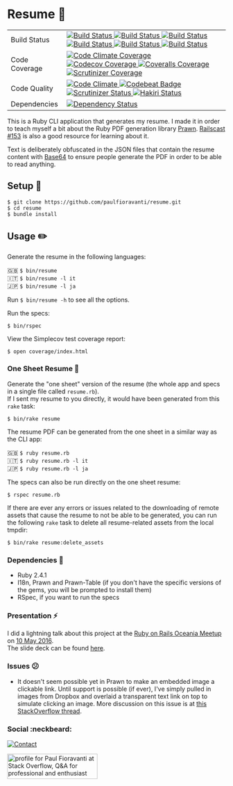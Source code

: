 # Resume :page_facing_up:

<table>
  <tr>
    <td>
      Build Status
    </td>
    <td>
      <a href="https://travis-ci.org/paulfioravanti/resume">
        <img src="https://travis-ci.org/paulfioravanti/resume.svg?branch=master" alt="Build Status" />
      </a>
      <a href="https://ci.appveyor.com/project/paulfioravanti/resume">
        <img src="https://ci.appveyor.com/api/projects/status/5v5426as3y3o9f6e/branch/master?svg=true" alt="Build Status" />
      </a>
      <a href="https://semaphoreci.com/paulfioravanti/resume">
        <img src="https://semaphoreci.com/api/v1/paulfioravanti/resume/branches/master/badge.svg" alt="Build Status" />
      </a>
      <a href="https://circleci.com/gh/paulfioravanti/resume">
        <img src="https://circleci.com/gh/paulfioravanti/resume/tree/master.svg?style=svg" alt="Build Status" />
      </a>
      <a href="https://app.codeship.com/projects/50157">
        <img src="https://codeship.com/projects/db246630-58c8-0132-9e3b-069770f0649f/status?branch=master" alt="Build Status" />
      </a>
      <a href="https://scrutinizer-ci.com/g/paulfioravanti/resume">
        <img src="https://scrutinizer-ci.com/g/paulfioravanti/resume/badges/build.png?b=master" alt="Build Status" />
      </a>
    </td>
  </tr>
  <tr>
    <td>
      Code Coverage
    </td>
    <td>
      <a href="https://codeclimate.com/github/paulfioravanti/resume">
        <img src="https://codeclimate.com/github/paulfioravanti/resume/badges/coverage.svg" alt="Code Climate Coverage" />
      </a>
      <a href="https://codecov.io/gh/paulfioravanti/resume">
        <img src="https://codecov.io/gh/paulfioravanti/resume/branch/master/graph/badge.svg" alt="Codecov Coverage" />
      </a>
      <a href="https://coveralls.io/github/paulfioravanti/resume?branch=master">
        <img src="https://coveralls.io/repos/github/paulfioravanti/resume/badge.svg?branch=master" alt="Coveralls Coverage" />
      </a>
      <a href="https://scrutinizer-ci.com/g/paulfioravanti/resume">
        <img src="https://scrutinizer-ci.com/g/paulfioravanti/resume/badges/coverage.png?b=master" alt="Scrutinizer Coverage" />
      </a>
    </td>
  </tr>
  <tr>
    <td>
      Code Quality
    </td>
    <td>
      <a href="https://codeclimate.com/github/paulfioravanti/resume">
        <img src="https://codeclimate.com/github/paulfioravanti/resume/badges/gpa.svg" alt="Code Climate" />
      </a>
      <a href="https://codebeat.co/projects/github-com-paulfioravanti-resume">
        <img src="https://codebeat.co/badges/177b8978-ac33-4ec7-9534-765df49a0ef5" alt="Codebeat Badge" />
      </a>
      <a href="https://scrutinizer-ci.com/g/paulfioravanti/resume">
        <img src="https://scrutinizer-ci.com/g/paulfioravanti/resume/badges/quality-score.png?b=master" alt="Scrutinizer Status" />
      </a>
      <a href="https://hakiri.io/github/paulfioravanti/resume/master">
        <img src="https://hakiri.io/github/paulfioravanti/resume/master.svg" alt="Hakiri Status" />
      </a>
    </td>
  </tr>
  <tr>
    <td>
      Dependencies
    </td>
    <td>
      <a href="https://gemnasium.com/paulfioravanti/resume">
        <img src="https://gemnasium.com/paulfioravanti/resume.svg" alt="Dependency Status">
      </a>
    </td>
  </tr>
</table>

This is a Ruby CLI application that generates my resume.  I made it in order
to teach myself a bit about the Ruby PDF generation library
[Prawn](https://github.com/prawnpdf/prawn).
[Railscast #153](http://railscasts.com/episodes/153-pdfs-with-prawn-revised)
is also a good resource for learning about it.

Text is deliberately obfuscated in the JSON files that contain the resume content
with [Base64](http://ruby-doc.org/stdlib-2.3.0/libdoc/base64/rdoc/Base64.html)
to ensure people generate the PDF in order to be able to read anything.

## Setup :paperclip:

    $ git clone https://github.com/paulfioravanti/resume.git
    $ cd resume
    $ bundle install

## Usage :pencil2:

Generate the resume in the following languages:

:uk: `$ bin/resume`<br />
:it: `$ bin/resume -l it`<br />
:jp: `$ bin/resume -l ja`

Run `$ bin/resume -h` to see all the options.

Run the specs:

    $ bin/rspec

View the Simplecov test coverage report:

    $ open coverage/index.html

### One Sheet Resume :memo:

Generate the "one sheet" version of the resume (the whole app and specs in a
single file called `resume.rb`).<br />
If I sent my resume to you directly, it would have been generated from
this `rake` task:

    $ bin/rake resume

The resume PDF can be generated from the one sheet in a similar way as the
CLI app:

:uk: `$ ruby resume.rb`<br />
:it: `$ ruby resume.rb -l it`<br />
:jp: `$ ruby resume.rb -l ja`

The specs can also be run directly on the one sheet resume:

    $ rspec resume.rb

If there are ever any errors or issues related to the downloading of remote
assets that cause the resume to not be able to be generated, you can run the
following `rake` task to delete all resume-related assets from the local tmpdir:

    $ bin/rake resume:delete_assets

### Dependencies :fried_shrimp:

- Ruby 2.4.1
- I18n, Prawn and Prawn-Table (if you don't have the specific
  versions of the gems, you will be prompted to install them)
- RSpec, if you want to run the specs

### Presentation :zap:

I did a lightning talk about this project at the
[Ruby on Rails Oceania Meetup](https://www.meetup.com/Ruby-On-Rails-Oceania-Sydney/)
on [10 May 2016](https://www.meetup.com/Ruby-On-Rails-Oceania-Sydney/events/228886775/).<br />
The slide deck can be found [here](https://speakerdeck.com/paulfioravanti/resume-as-code).

### Issues :confused:

- It doesn't seem possible yet in Prawn to make an embedded image a clickable
  link.  Until support is possible (if ever), I've simply pulled in images from
  Dropbox and overlaid a transparent text link on top to simulate clicking an
  image.  More discussion on this issue is at
  [this StackOverflow thread](http://stackoverflow.com/q/8289031/567863).

### Social :neckbeard:

[![Contact](https://img.shields.io/badge/contact-%40paulfioravanti-blue.svg)](https://twitter.com/paulfioravanti)

<a href="http://stackoverflow.com/users/567863/paul-fioravanti">
  <img src="http://stackoverflow.com/users/flair/567863.png" width="208" height="58" alt="profile for Paul Fioravanti at Stack Overflow, Q&amp;A for professional and enthusiast programmers" title="profile for Paul Fioravanti at Stack Overflow, Q&amp;A for professional and enthusiast programmers">
</a>
